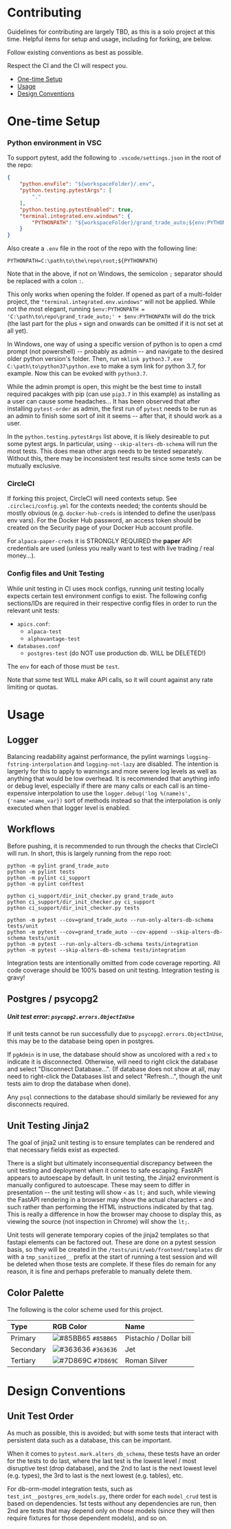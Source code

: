 # Contributing

Guidelines for contributing are largely TBD, as this is a solo project at this
time.  Helpful items for setup and usage, including for forking, are below.

Follow existing conventions as best as possible.

Respect the CI and the CI will respect you.

- [One-time Setup](#one-time-setup)
- [Usage](#usage)
- [Design Conventions](#design-conventions)



# One-time Setup

### Python environment in VSC
To support pytest, add the following to `.vscode/settings.json` in the root of
the repo:
```json
{
    "python.envFile": "${workspaceFolder}/.env",
    "python.testing.pytestArgs": [
        "."
    ],
    "python.testing.pytestEnabled": true,
    "terminal.integrated.env.windows": {
        "PYTHONPATH": "${workspaceFolder}/grand_trade_auto;${env:PYTHONPATH}",
    }
}
```

Also create a `.env` file in the root of the repo with the following line:
```
PYTHONPATH=C:\path\to\the\repo\root;${PYTHONPATH}
```

Note that in the above, if not on Windows, the semicolon `;` separator should be
replaced with a colon `:`.

This only works when opening the folder.  If opened as part of a multi-folder
project, the `"terminal.integrated.env.windows"` will not be applied.  While not
the most elegant, running
`$env:PYTHONPATH = 'C:\path\to\repo\grand_trade_auto;' + $env:PYTHONPATH` will
do the trick (the last part for the plus `+` sign and onwards can be omitted if
it is not set at all yet).

In Windows, one way of using a specific version of python is to open a cmd
prompt (not powershell) -- probably as admin -- and navigate to the desired
older python version's folder.  Then, run
`mklink python3.7.exe C:\path\to\python37\python.exe` to make a sym link for
python 3.7, for example.  Now this can be evoked with `python3.7`.

While the admin prompt is open, this might be the best time to install
required pacakges with pip (can use `pip3.7` in this example) as installing as a
user can cause some headaches...  It has been observed that after installing
`pytest-order` as admin, the first run of `pytest` needs to be run as an admin
to finish some sort of init it seems -- after that, it should work as a user.

In the `python.testing.pytestArgs` list above, it is likely desireable to put
some pytest args.  In particular, using `--skip-alters-db-schema` will run the
most tests.  This does mean other args needs to be tested separately.  Without
this, there may be inconsistent test results since some tests can be mutually
exclusive.


### CircleCI
If forking this project, CircleCI will need contexts setup.  See
`.circleci/config.yml` for the contexts needed; the contents should be mostly
obvious (e.g. `docker-hub-creds` is intended to define the user/pass env vars).
For the Docker Hub password, an access token should be created on the Security
page of your Docker Hub account profile.

For `alpaca-paper-creds` it is STRONGLY REQUIRED the **paper** API credentials
are used (unless you really want to test with live trading / real money...).


### Config files and Unit Testing
While unit testing in CI uses mock configs, running unit testing locally expects
certain test environment configs to exist.  The following config sections/IDs
are required in their respective config files in order to run the relevant
unit tests:
- `apics.conf`:
  - `alpaca-test`
  - `alphavantage-test`
- `databases.conf`
  - `postgres-test` (do NOT use production db.  WILL be DELETED!)

The `env` for each of those must be `test`.

Note that some test WILL make API calls, so it will count against any rate
limiting or quotas.



# Usage

## Logger
Balancing readability against performance, the pylint warnings
`logging-fstring-interpolation` and `logging-not-lazy` are disabled.  The
intention is largerly for this to apply to warnings and more severe log levels
as well as anything that would be low overhead.  It is recommended that anything
info or debug level, especially if there are many calls or each call is an
time-expensive interpolation to use the
`logger.debug('log %(name)s', {'name'=name_var})` sort of methods instead so
that the interpolation is only executed when that logger level is enabled.


## Workflows
Before pushing, it is recommended to run through the checks that CircleCI will
run.  In short, this is largely running from the repo root:
```
python -m pylint grand_trade_auto
python -m pylint tests
python -m pylint ci_support
python -m pylint conftest

python ci_support/dir_init_checker.py grand_trade_auto
python ci_support/dir_init_checker.py ci_support
python ci_support/dir_init_checker.py tests

python -m pytest --cov=grand_trade_auto --run-only-alters-db-schema tests/unit
python -m pytest --cov=grand_trade_auto --cov-append --skip-alters-db-schema tests/unit
python -m pytest --run-only-alters-db-schema tests/integration
python -m pytest --skip-alters-db-schema tests/integration
```

Integration tests are intentionally omitted from code coverage reporting.  All
code coverage should be 100% based on unit testing.  Integration testing is
gravy!


## Postgres / psycopg2

##### Unit test error: `psycopg2.errors.ObjectInUse`
If unit tests cannot be run successfully due to `psycopg2.errors.ObjectInUse`,
this may be to the database being open in postgres.

If `pgAdmin` is in use, the database should show as uncolored with a red `x` to
indicate it is disconnected.  Otherwise, will need to right click the database
and select "Disconnect Database...".  (If database does not show at all, may
need to right-click the Databases list and select "Refresh...", though the unit
tests aim to drop the database when done).

Any `psql` connections to the database should similarly be reviewed for any
disconnects required.


## Unit Testing Jinja2
The goal of jinja2 unit testing is to ensure templates can be rendered and that
necessary fields exist as expected.

There is a slight but ultimately inconsequential discrepancy between the unit
testing and deployment when it comes to safe escaping.  FastAPI appears to
autoescape by default.  In unit testing, the Jinja2 environment is manually
configured to autoescape.  These may seem to differ in presentation -- the unit
testing will show `<` as `lt;` and such, while viewing the FastAPI rendering in
a browser may show the actual characters `<` and such rather than performing the
HTML instructions indicated by that tag.  This is really a difference in how the
browser may choose to display this, as viewing the source (not inspection in
Chrome) will show the `lt;`.

Unit tests will generate temporary copies of the jinja2 templates so that
fastapi elements can be factored out.  These are done on a pytest session basis,
so they will be created in the `/tests/unit/web/frontend/templates` dir with a
`tmp_sanitized__` prefix at the start of running a test session and will be
deleted when those tests are complete.  If these files do remain for any reason,
it is fine and perhaps preferable to manually delete them.


## Color Palette
The following is the color scheme used for this project.

 Type      | RGB Color | Name
:----------|:----------|:------
 Primary   | ![#85BB65](https://via.placeholder.com/15/85BB65/000000?text=+) `#85BB65` | Pistachio / Dollar bill
 Secondary | ![#363636](https://via.placeholder.com/15/363636/000000?text=+) `#363636` | Jet
 Tertiary  | ![#7D869C](https://via.placeholder.com/15/7D869C/000000?text=+) `#7D869C` | Roman Silver



# Design Conventions

## Unit Test Order
As much as possible, this is avoided; but with some tests that interact with
persistent data such as a database, this can be important.

When it comes to `pytest.mark.alters_db_schema`, these tests have an order for
the tests to do last, where the last test is the lowest level / most disruptive
test (drop database), and the 2nd to last is the next lowest level (e.g. types),
the 3rd to last is the next lowest (e.g. tables), etc.

For db-orm-model integration tests, such as `test_int__postgres_orm_models.py`,
there order for each `model_crud` test is based on dependencies.  1st tests
without any dependencies are run, then 2nd are tests that may depend only on
those models (since they will then require fixtures for those dependent models),
and so on.
